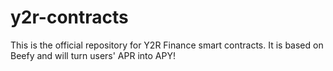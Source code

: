# y2r-contracts
This is the official repository for Y2R Finance smart contracts. It is based on Beefy and will turn users' APR into APY!
